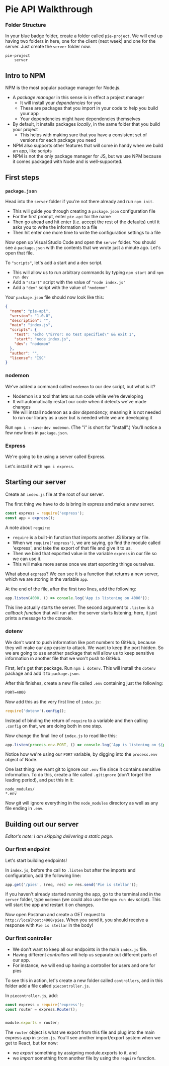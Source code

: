 # Pie API Walkthrough


### Folder Structure

In your blue badge folder, create a folder called `pie-project`.
We will end up having two folders in here, one for the client (next week) and one for the server.
Just create the `server` folder now.

```
pie-project
    server
```

## Intro to NPM

NPM is the most popular package manager for Node.js.
- A *package manager* in this sense is in effect a project manager
  - It will install your *dependencies* for you
  - These are packages that you import in your code to help you build your app
  - Your dependencies might have dependencies themselves
- By default, it installs packages *locally*, in the same folder that you build your project
  - This helps with making sure that you have a consistent set of versions for each package you need
- NPM also supports other features that will come in handy when we build an app, like scripts
- NPM is not the only package manager for JS, but we use NPM because it comes packaged with Node and is well-supported.


## First steps

### `package.json`

Head into the `server` folder if you're not there already and run `npm init`.
- This will guide you through creating a `package.json` configuration file
- For the first prompt, enter `pie-api` for the name
- Then go ahead and hit enter (i.e. accept the rest of the defaults) until it asks you to write the information to a file
- Then hit enter one more time to write the configuration settings to a file

Now open up Visual Studio Code and open the `server` folder.
You should see a `package.json` with the contents that we wrote just a minute ago.
Let's open that file.

To `"scripts"`, let's add a start and a dev script.
- This will allow us to run arbitrary commands by typing `npm start` and `npm run dev`
- Add a `"start"` script with the value of `"node index.js"`
- Add a `"dev"` script with the value of `"nodemon"`

Your `package.json` file should now look like this:

```json
{
  "name": "pie-api",
  "version": "1.0.0",
  "description": "",
  "main": "index.js",
  "scripts": {
    "test": "echo \"Error: no test specified\" && exit 1",
    "start": "node index.js",
    "dev": "nodemon"
  },
  "author": "",
  "license": "ISC"
}
```


### nodemon

We've added a command called `nodemon` to our dev script, but what is it?
- Nodemon is a tool that lets us run code while we're developing
- It will automatically restart our code when it detects we've made changes
- We will install nodemon as a *dev dependency*, meaning it is not needed to run our library as a user but is needed while we are developing it

Run `npm i --save-dev nodemon`. (The "i" is short for "install".)
You'll notice a few new lines in `package.json`.


### Express

We're going to be using a server called Express.

Let's install it with `npm i express`.




## Starting our server

Create an `index.js` file at the root of our server.

The first thing we have to do is bring in express and make a new server.

```js
const express = require('express');
const app = express();
```

A note about `require`:
- `require` is a built-in function that imports another JS library or file.
- When we `require('express')`, we are saying, go find the module called 'express', and take the export of that file and give it to us.
- Then we bind that exported value in the variable `express` in our file so we can use it.
- This will make more sense once we start exporting things ourselves.

What about `express`? We can see it is a function that returns a new server, which we are storing in the variable `app`.

At the end of the file, after the first two lines, add the following:

```js
app.listen(4000, () => console.log('App is listening on 4000'));
```

This line actually starts the server. The second argument to `.listen` is a *callback function* that will run after the server starts listening; here, it just prints a message to the console.


### dotenv

We don't want to push information like port numbers to GitHub, because they will make our app easier to attack. We want to keep the port hidden.
So we are going to use another package that will allow us to keep sensitive information in another file that we won't push to GitHub.

First, let's get that package. Run `npm i dotenv`. This will install the `dotenv` package and add it to `package.json`.

After this finishes, create a new file called `.env` containing just the following:

```
PORT=4000
```

Now add this as the very first line of `index.js`:

```js
require('dotenv').config();
```

Instead of binding the return of `require` to a variable and then calling `.config` on that, we are doing both in one step.

Now change the final line of `index.js` to read like this:

```js
app.listen(process.env.PORT, () => console.log(`App is listening on ${process.env.PORT}`));
```

Notice how we're using our `PORT` variable, by digging into the `process.env` object of Node.

One last thing: we want git to ignore our `.env` file since it contains sensitive information. To do this, create a file called `.gitignore` (don't forget the leading period), and put this in it:

```
node_modules/
*.env
```

Now git will ignore everything in the `node_modules` directory as well as any file ending in `.env`.



## Building out our server

*Editor's note: I am skipping delivering a static page.*

### Our first endpoint

Let's start building endpoints!

In `index.js`, before the call to `.listen` but after the imports and configuration, add the following line:

```js
app.get('/pies', (req, res) => res.send('Pie is stellar'));
```

If you haven't already started running the app, go to the terminal and in the `server` folder, type `nodemon` (we could also use the `npm run dev` script). This will start the app and restart it on changes.

Now open Postman and create a GET request to `http://localhost:4000/pies`. When you send it, you should receive a response with `Pie is stellar` in the body!



### Our first controller


- We don't want to keep all our endpoints in the main `index.js` file.
- Having different *controllers* will help us separate out different parts of our app.
- For instance, we will end up having a controller for users and one for pies

To see this in action, let's create a new folder called `controllers`, and in this folder add a file called `piecontroller.js`.

In `piecontroller.js`, add:

```js
const express = require('express');
const router = express.Router();


module.exports = router;
```

The `router` object is what we export from this file and plug into the main express app in `index.js`.
You'll see another import/export system when we get to React, but for now:
- we *export* something by assigning module.exports to it, and
- we *import* something from another file by using the `require` function.










